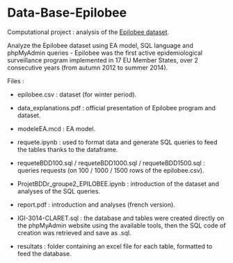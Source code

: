 # Data-Base-Epilobee
Computational project : analysis of the [Epilobee dataset](https://data.europa.eu/euodp/en/data/dataset/honey-bee-seasonal-mortality-2012-2014-epilobee-analysis).

Analyze the Epilobee dataset using EA model, SQL language and phpMyAdmin queries - Epilobee was the first active epidemiological surveillance program implemented in 17 EU Member States, over 2 consecutive years (from autumn 2012 to summer 2014).

Files :

- epilobee.csv : dataset (for winter period).

- data_explanations.pdf : official presentation of Epilobee program and dataset.

- modeleEA.mcd : EA model.

- requete.ipynb : used to format data and generate SQL queries to feed the tables thanks to the dataframe.

- requeteBDD100.sql / requeteBDD1000.sql / requeteBDD1500.sql : queries requests (on 100 / 1000 / 1500 rows of the epilobee.csv).

- ProjetBDDr_groupe2_EPILOBEE.ipynb : introduction of the dataset and analyses of the SQL queries.

- report.pdf : introduction and analyses (french version).

- IGI-3014-CLARET.sql : the database and tables were created directly on the phpMyAdmin website using the available tools, then the SQL code of creation was retrieved and save as .sql.

- resultats : folder containing an excel file for each table, formatted to feed the database.
